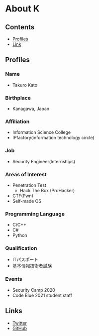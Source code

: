 # About K  
## Contents  
- [Profiles](#profiles)
- [Link](#links)
## Profiles  
### Name  
- Takuro Kato  
### Birthplace  
- Kanagawa, Japan  
### Affiliation  
- Information Science College  
- IPfactory(information technology circle)  
### Job  
- Security Engineer(Internships)   
### Areas of Interest  
- Penetration Test  
  - Hack The Box (ProHacker)  
- CTF(Pwn)  
- Self-made OS  
### Programming Language  
- C/C++  
- C#  
- Python  
### Qualification  
- ITパスポート  
- 基本情報技術者試験  
### Events  
- Security Camp 2020  
- Code Blue 2021 student staff  
## Links  
- [Twitter](https://twitter.com/K_1001011)  
- [GitHub](https://github.com/K1001011)  
